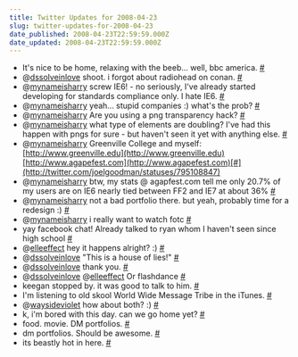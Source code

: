 ```yaml
---
title: Twitter Updates for 2008-04-23
slug: twitter-updates-for-2008-04-23
date_published: 2008-04-23T22:59:59.000Z
date_updated: 2008-04-23T22:59:59.000Z
---
```


- It's nice to be home, relaxing with the beeb... well, bbc america. [#](http://twitter.com/joelgoodman/statuses/794753673)
- @[dssolveinlove](http://twitter.com/dssolveinlove) shoot. i forgot about radiohead on conan. [#](http://twitter.com/joelgoodman/statuses/795094200)
- @[mynameisharry](http://twitter.com/mynameisharry) screw IE6! - no seriously, I've already started developing for standards compliance only. I hate IE6. [#](http://twitter.com/joelgoodman/statuses/795094870)
- @[mynameisharry](http://twitter.com/mynameisharry) yeah... stupid companies :) what's the prob? [#](http://twitter.com/joelgoodman/statuses/795097346)
- @[mynameisharry](http://twitter.com/mynameisharry) Are you using a png transparency hack? [#](http://twitter.com/joelgoodman/statuses/795101315)
- @[mynameisharry](http://twitter.com/mynameisharry) what type of elements are doubling? I've had this happen with pngs for sure - but haven't seen it yet with anything else. [#](http://twitter.com/joelgoodman/statuses/795106239)
- @[mynameisharry](http://twitter.com/mynameisharry) Greenville College and myself: [http://www.greenville.edu](http://www.greenville.edu)[http://www.agapefest.com](http://www.agapefest.com)[#](http://twitter.com/joelgoodman/statuses/795108847)
- @[mynameisharry](http://twitter.com/mynameisharry) btw, my stats @ agapfest.com tell me only 20.7% of my users are on IE6 nearly tied between FF2 and IE7 at about 36% [#](http://twitter.com/joelgoodman/statuses/795111947)
- @[mynameisharry](http://twitter.com/mynameisharry) not a bad portfolio there. but yeah, probably time for a redesign :) [#](http://twitter.com/joelgoodman/statuses/795113020)
- @[mynameisharry](http://twitter.com/mynameisharry) i really want to watch fotc [#](http://twitter.com/joelgoodman/statuses/795160941)
- yay facebook chat! Already talked to ryan whom I haven't seen since high school [#](http://twitter.com/joelgoodman/statuses/795177170)
- @[elleeffect](http://twitter.com/elleeffect) hey it happens alright? :) [#](http://twitter.com/joelgoodman/statuses/795184491)
- @[dssolveinlove](http://twitter.com/dssolveinlove) "This is a house of lies!" [#](http://twitter.com/joelgoodman/statuses/795189305)
- @[dssolveinlove](http://twitter.com/dssolveinlove) thank you. [#](http://twitter.com/joelgoodman/statuses/795206044)
- @[dssolveinlove](http://twitter.com/dssolveinlove) @[elleeffect](http://twitter.com/elleeffect) Or flashdance [#](http://twitter.com/joelgoodman/statuses/795225347)
- keegan stopped by. it was good to talk to him. [#](http://twitter.com/joelgoodman/statuses/795369279)
- I'm listening to old skool World Wide Message Tribe in the iTunes. [#](http://twitter.com/joelgoodman/statuses/795376136)
- @[waysideviolet](http://twitter.com/waysideviolet) how about both? :) [#](http://twitter.com/joelgoodman/statuses/795379106)
- k, i'm bored with this day. can we go home yet? [#](http://twitter.com/joelgoodman/statuses/795435364)
- food. movie. DM portfolios. [#](http://twitter.com/joelgoodman/statuses/795484180)
- dm portfolios. Should be awesome. [#](http://twitter.com/joelgoodman/statuses/795524001)
- its beastly hot in here. [#](http://twitter.com/joelgoodman/statuses/795532629)
